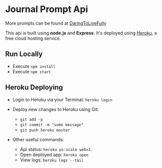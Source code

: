 # Journal Prompt Api

More prompts can be found at [DaringToLiveFully](https://daringtolivefully.com/journal-prompts)

This api is built using **node.js** and **Express**. It's deployed using [Heroku](https://dashboard.heroku.com/apps), a free cloud hosting service.

## Run Locally
* Execute `npm install`
* Execute `npm start`

## Heroku Deploying

* Login to Heroku via your Terminal: `heroku login`

* Deploy new changes to Heroku using Git:
    * `git add -p`
    * `git commit -m "some message"`
    * `git push heroku master`

* Other useful commands:
    * Api status: `heroku ps:scale web=1`
    * Open deployed app: `heroku open`
    * View logs: `heroku logs --tail`
